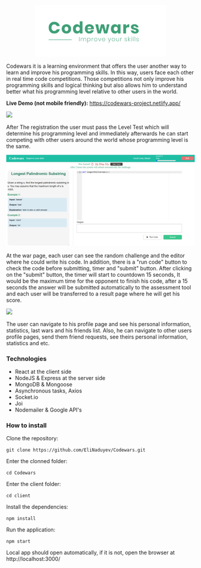 <p align="center"><img src="screenshots/codewars_logo.png" heigth="350" width="350"/></p>

Codewars it is a learning environment that offers the user another way to learn and improve his programming skills. In this way, users face each other in real time code competitions. Those competitions not only improve his programming skills and logical thinking but also allows him to understand better what his programming level relative to other users in the world.

**Live Demo (not mobile friendly):** https://codewars-project.netlify.app/

<img src="screenshots/home_page.png"/>

After The registration the user must pass the Level Test which will determine his programming level and immediately afterwards he can start competing with other users around the world whose programming level is the same.

<img src="screenshots/war_room .png"/>

At the war page, each user can see the random challenge and the editor where he could write his code. In addition, there is a "run code" button to check the code before submitting, timer and "submit" button. After clicking on the "submit" button, the timer will start to countdown 15 seconds, It would be the maximum time for the opponent to finish his code, after a 15 seconds the answer will be submitted automatically to the assessment tool and each user will be transferred to a result page where he will get his score.

<img src="screenshots/profile_page.png"/>

The user can navigate to his profile page and see his personal information, statistics, last wars and his friends list. Also, he can navigate to other users profile pages, send them friend requests, see theirs personal information, statistics and etc.

### Technologies
* React at the client side
* NodeJS & Express at the server side
* MongoDB & Mongoose
* Asynchronous tasks, Axios
* Socket.io
* Joi
* Nodemailer & Google API's

### How to install
Clone the repository:
```
git clone https://github.com/EliNaduyev/Codewars.git
```
Enter the clonned folder:
```
cd Codewars
```
Enter the client folder:
```
cd client
```
Install the dependencies:
```
npm install
```
Run the application:
```
npm start
```
Local app should open automatically, if it is not, open the browser at http://localhost:3000/

